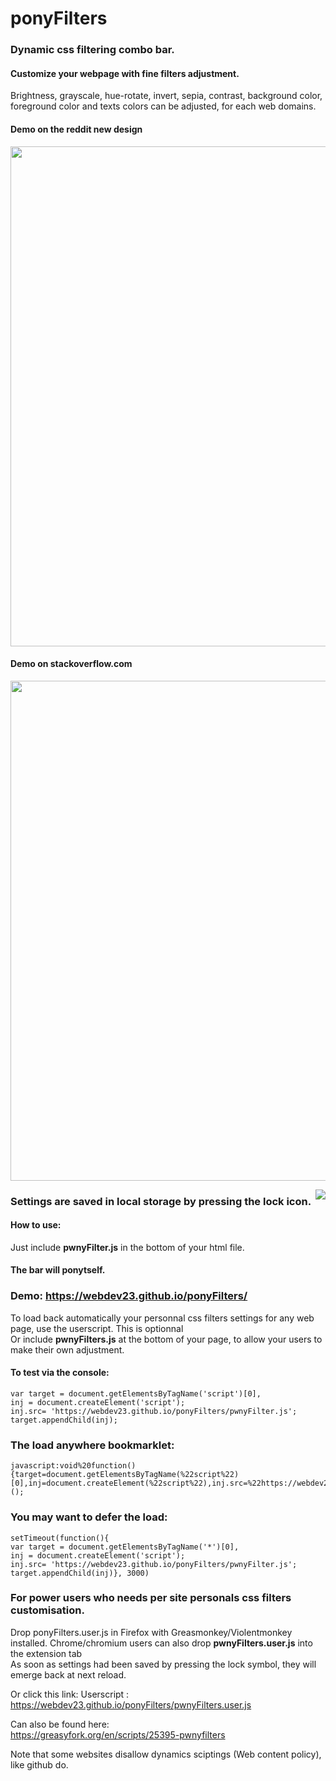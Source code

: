 # ponyFilters
### Dynamic css filtering combo bar.
#### Customize your webpage with fine filters adjustment. 

Brightness, grayscale, hue-rotate, invert, sepia, contrast, background color, foreground color and texts colors can be adjusted, for each web domains.

#### Demo on the reddit new design

<img width=800 src="https://media.giphy.com/media/wof5NvQwJUNC1WM9PP/giphy.gif"></img>

#### Demo on stackoverflow.com
<img width=800 src="https://i.imgur.com/jXIjx4s.gif"></img>

<img align="right" src="http://i.imgur.com/1j0dqg0.png"></a>

### Settings are saved in local storage by pressing the lock icon.
#### How to use:  

Just include <b>pwnyFilter.js</b> in the bottom of your html file. <br>
#### The bar will ponytself. 

### Demo: https://webdev23.github.io/ponyFilters/ 

To load back automatically your personnal css filters settings for any web page, use the userscript. This is optionnal <br>
Or include <b>pwnyFilters.js</b> at the bottom of your page, to allow your users to make their own adjustment.

#### To test via the console: 
    var target = document.getElementsByTagName('script')[0],
    inj = document.createElement('script');
    inj.src= 'https://webdev23.github.io/ponyFilters/pwnyFilter.js';
    target.appendChild(inj);

### The load anywhere bookmarklet:

    javascript:void%20function(){target=document.getElementsByTagName(%22script%22)[0],inj=document.createElement(%22script%22),inj.src=%22https://webdev23.github.io/ponyFilters/pwnyFilter.js%22,target.appendChild(inj)}();

### You may want to defer the load:
    
    setTimeout(function(){
    var target = document.getElementsByTagName('*')[0],
    inj = document.createElement('script');
    inj.src= 'https://webdev23.github.io/ponyFilters/pwnyFilter.js';
    target.appendChild(inj)}, 3000)


### For power users who needs per site personals css filters customisation.
Drop ponyFilters.user.js in Firefox with Greasmonkey/Violentmonkey installed.
Chrome/chromium users can also drop <b>pwnyFilters.user.js</b> into the extension tab<br>
As soon as settings had been saved by pressing the lock symbol, they will emerge back at next reload.<br>

Or click this link:
Userscript : https://webdev23.github.io/ponyFilters/pwnyFilters.user.js

Can also be found here:<br> https://greasyfork.org/en/scripts/25395-pwnyfilters

Note that some websites disallow dynamics sciptings (Web content policy), like github do.
